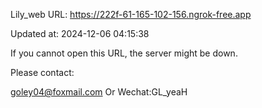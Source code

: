 Lily_web URL: https://222f-61-165-102-156.ngrok-free.app

Updated at: 2024-12-06 04:15:38

If you cannot open this URL, the server might be down.

Please contact: 

goley04@foxmail.com Or Wechat:GL_yeaH
